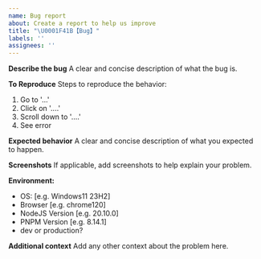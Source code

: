 ```yaml
---
name: Bug report
about: Create a report to help us improve
title: "\U0001F41B【Bug】"
labels: ''
assignees: ''
---
```


**Describe the bug**
A clear and concise description of what the bug is.

**To Reproduce**
Steps to reproduce the behavior:

1. Go to '...'
2. Click on '....'
3. Scroll down to '....'
4. See error

**Expected behavior**
A clear and concise description of what you expected to happen.

**Screenshots**
If applicable, add screenshots to help explain your problem.

**Environment:**

- OS: [e.g. Windows11 23H2]
- Browser [e.g. chrome120]
- NodeJS Version [e.g. 20.10.0]
- PNPM Version [e.g. 8.14.1]
- dev or production?

**Additional context**
Add any other context about the problem here.
